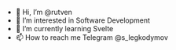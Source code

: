 - 👋 Hi, I’m @rutven
- 👀 I’m interested in Software Development
- 🌱 I’m currently learning Svelte
- 📫 How to reach me Telegram @s_legkodymov

<!---
rutven/rutven is a ✨ special ✨ repository because its `README.md` (this file) appears on your GitHub profile.
You can click the Preview link to take a look at your changes.
--->
